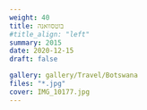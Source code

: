 ```yaml
---
weight: 40
title: בוטסוואנה
#title_align: "left"
summary: 2015
date: 2020-12-15
draft: false

gallery: gallery/Travel/Botswana
files: "*.jpg"
cover: IMG_10177.jpg
---
```

